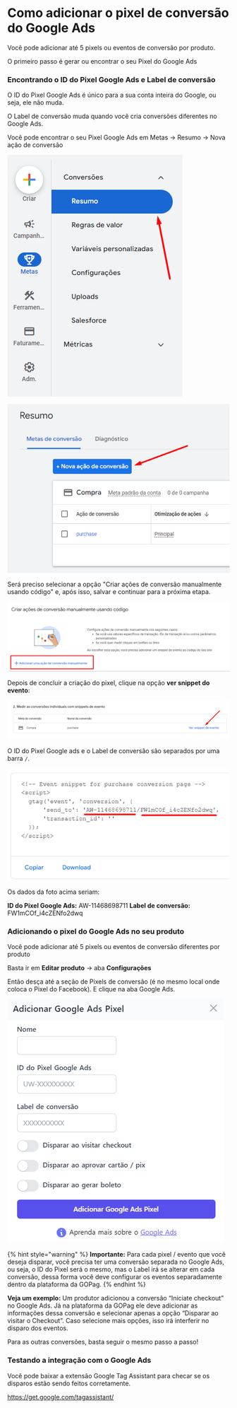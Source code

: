 # Como adicionar o pixel de conversão do Google Ads

Você pode adicionar até 5 pixels ou eventos de conversão por produto.

O primeiro passo é gerar ou encontrar o seu Pixel do Google Ads

### Encontrando o ID do Pixel Google Ads e Label de conversão

O ID do Pixel Google Ads é único para a sua conta inteira do Google, ou seja, ele não muda.

O Label de conversão muda quando você cria conversões diferentes no Google Ads.

Você pode encontrar o seu Pixel Google Ads em Metas -> Resumo -> Nova ação de conversão

![](/assets/ads/19_gg_menu_pixel.png)

![](/assets/ads/20_gg_menu_pixel_resumo.png)

Será preciso selecionar a opção "Criar ações de conversão manualmente usando código" e, após isso, salvar e continuar para a próxima etapa.

![](/assets/ads/21_gg_menu_pixel_add_conversao.png)

Depois de concluir a criação do pixel, clique na opção **ver snippet do evento**:

![](/assets/ads/22_gg_menu_pixel_snippet.png)

O ID do Pixel Google ads e o Label de conversão são separados por uma barra ` / `.

![](/assets/ads/23_gg_menu_id.png)

Os dados da foto acima seriam:

**ID do Pixel Google Ads:** AW-11468698711
**Label de conversão:** FW1mCOf_i4cZENfo2dwq

### Adicionando o pixel do Google Ads no seu produto

Você pode adicionar até 5 pixels ou eventos de conversão diferentes por produto

Basta ir em **Editar produto** -> aba **Configurações**

Então desça até a seção de Pixels de conversão (é no mesmo local onde coloca o Pixel do Facebook). E clique na aba Google Ads.

![](/assets/ads/24_gg_menu_add_pixel.png)

{% hint style="warning" %}
**Importante:** Para cada pixel / evento que você deseja disparar, você precisa ter uma conversão separada no Google Ads, ou seja, o ID do Pixel será o mesmo, mas o Label irá se alterar em cada conversão, dessa forma você deve configurar os eventos separadamente dentro da plataforma da GOPag.
{% endhint %}

**Veja um exemplo:**
Um produtor adicionou a conversão “Iniciate checkout” no Google Ads. Já na plataforma da GOPag ele deve adicionar as informações dessa conversão e selecionar apenas a opção “Disparar ao visitar o Checkout”. Caso selecione mais opções, isso irá interferir no disparo dos eventos.

Para as outras conversões, basta seguir o mesmo passo a passo!

### Testando a integração com o Google Ads

Você pode baixar a extensão Google Tag Assistant para checar se os disparos estão sendo feitos corretamente.

https://get.google.com/tagassistant/